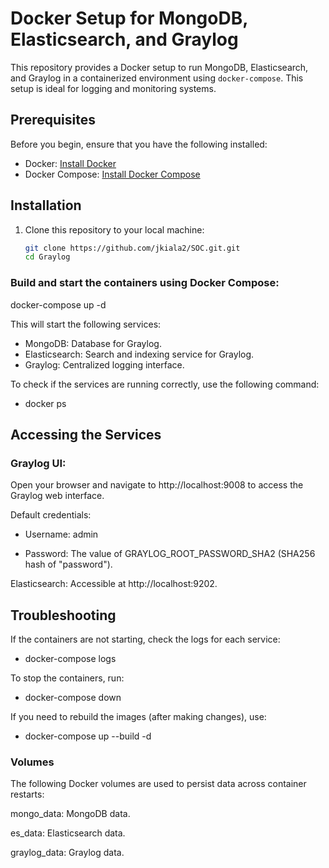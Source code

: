 # Docker Setup for MongoDB, Elasticsearch, and Graylog

This repository provides a Docker setup to run MongoDB, Elasticsearch, and Graylog in a containerized environment using `docker-compose`. This setup is ideal for logging and monitoring systems.

## Prerequisites

Before you begin, ensure that you have the following installed:

- Docker: [Install Docker](https://docs.docker.com/get-docker/)
- Docker Compose: [Install Docker Compose](https://docs.docker.com/compose/install/)

## Installation

1. Clone this repository to your local machine:
   ```bash
   git clone https://github.com/jkiala2/SOC.git.git
   cd Graylog

### Build and start the containers using Docker Compose:

docker-compose up -d

This will start the following services:

- MongoDB: Database for Graylog.
- Elasticsearch: Search and indexing service for Graylog.
- Graylog: Centralized logging interface.

To check if the services are running correctly, use the following command:

- docker ps 

## Accessing the Services
### Graylog UI: 
Open your browser and navigate to http://localhost:9008 to access the Graylog web interface.

Default credentials:

- Username: admin

- Password: The value of GRAYLOG_ROOT_PASSWORD_SHA2 (SHA256 hash of "password").

Elasticsearch: Accessible at http://localhost:9202.

## Troubleshooting
If the containers are not starting, check the logs for each service:

- docker-compose logs <service-name>

To stop the containers, run:

- docker-compose down

If you need to rebuild the images (after making changes), use:

- docker-compose up --build -d

### Volumes
The following Docker volumes are used to persist data across container restarts:

mongo_data: MongoDB data.

es_data: Elasticsearch data.

graylog_data: Graylog data.
